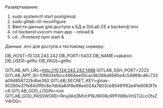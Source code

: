 Развёртывание:
1) sudo systemctl start postgresql
2) sudo gitlab-ctl reconfigure
3) Ввести данные для доступа к БД и GitLab CE в backend/.env
4) cd backend uvicorn main:app --reload &
5) cd ../frontend npm start &

Данные .env для доступа к тестовому серверу:

DB_HOST=10.124.243.242
DB_PORT=5433
DB_NAME=xakaton
DB_USER=gitflic
DB_PASS=gitflic

GITLAB_API_URL=http://10.124.243.242:1488
GITLAB_SSH_PORT=2222
GITLAB_APP_ID=51f6d3e1bcc4864ee05cec8b386a6685e4c54989cd6c733a09d858722b4be260
GITLAB_SECRET_KEY=gloas-80260e37fe84d1f9c8e7db6a84f8e98ee024a7603cb85491f62e41e6083f7ec8
GITLAB_GOD_LOGIN=root
GITLAB_GOD_PASSWORD=RrsjdAd3MVcPWJWi08cRPFIWBsVhSTi2ccOfxZV4rDQ=
